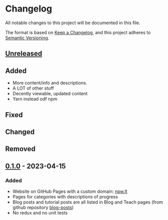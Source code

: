 # Changelog

All notable changes to this project will be documented in this file.

The format is based on [Keep a Changelog](https://keepachangelog.com/en/1.0.0/),
and this project adheres to [Semantic Versioning](https://semver.org/spec/v2.0.0.html).

## [Unreleased]

## Added

- More content/info and descriptions.
- A LOT of other stuff
- Decently viewable, updated content
- Yarn instead odf npm

## Fixed

## Changed

## Removed

## [0.1.0] - 2023-04-15

### Added

- Website on GitHub Pages with a custom domain: [npw.lt](https://npw.lt)
- Pages for categories with descriptions of progress
- Blog posts and tutorial posts are all listed in Blog and Teach pages (from github repository [blog-posts](https://github.com/naglissul/blog-posts))
- No redux and no unit tests

[unreleased]: https://github.com/naglissul/naglissul.github.io/compare/v0.1.0...HEAD
[0.1.0]: https://github.com/naglissul/naglissul.github.io/releases/tag/v0.1.0

